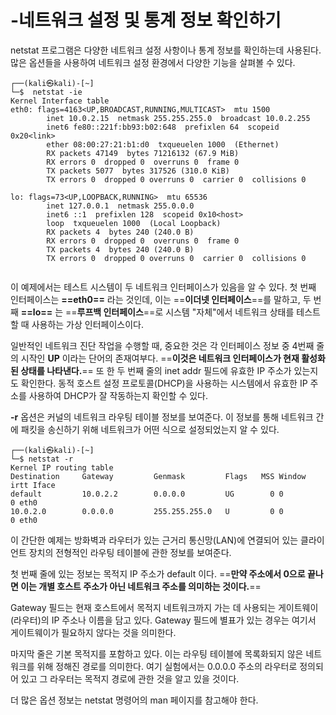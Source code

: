 

# -네트워크 설정 및 통계 정보 확인하기

netstat 프로그램은 다양한 네트워크 설정 사항이나 통계 정보를 확인하는데 사용된다. 많은 옵션들을 사용하여 네트워크 설정 환경에서 다양한 기능을 살펴볼 수 있다.


``` shell
┌──(kali㉿kali)-[~]
└─$  netstat -ie
Kernel Interface table
eth0: flags=4163<UP,BROADCAST,RUNNING,MULTICAST>  mtu 1500
        inet 10.0.2.15  netmask 255.255.255.0  broadcast 10.0.2.255
        inet6 fe80::221f:bb93:b02:648  prefixlen 64  scopeid 0x20<link>
        ether 08:00:27:21:b1:d0  txqueuelen 1000  (Ethernet)
        RX packets 47149  bytes 71216132 (67.9 MiB)
        RX errors 0  dropped 0  overruns 0  frame 0
        TX packets 5077  bytes 317526 (310.0 KiB)
        TX errors 0  dropped 0 overruns 0  carrier 0  collisions 0

lo: flags=73<UP,LOOPBACK,RUNNING>  mtu 65536
        inet 127.0.0.1  netmask 255.0.0.0
        inet6 ::1  prefixlen 128  scopeid 0x10<host>
        loop  txqueuelen 1000  (Local Loopback)
        RX packets 4  bytes 240 (240.0 B)
        RX errors 0  dropped 0  overruns 0  frame 0
        TX packets 4  bytes 240 (240.0 B)
        TX errors 0  dropped 0 overruns 0  carrier 0  collisions 0


```

이 예제에서는 테스트 시스템이 두 네트워크 인터페이스가 있음을 알 수 있다. 첫 번째 인터페이스는 **==eth0==** 라는 것인데, 이는 ==**이더넷 인터페이스**==를 말하고, 두 번째 **==lo==** 는 ==**루프백 인터페이스**==로 시스템 "자체"에서 네트워크 상태를 테스트할 때 사용하는 가상 인터페이스이다.

일반적인 네트워크 진단 작업을 수행할 때, 중요한 것은 각 인터페이스 정보 중 4번째 줄의 시작인 **UP** 이라는 단어의 존재여부다. ==**이것은 네트워크 인터페이스가 현재 활성화된 상태를 나타낸다.**== 또 한 두 번째 줄의 inet addr 필드에 유효한 IP 주소가 있는지도 확인한다. 동적 호스트 설정 프로토콜(DHCP)을 사용하는 시스템에서 유효한 IP 주소를 사용하여 DHCP가 잘 작동하는지 확인할 수 있다.


**-r** 옵션은 커널의 네트워크 라우팅 테이블 정보를 보여준다. 이 정보를 통해 네트워크 간에 패킷을 송신하기 위해 네트워크가 어떤 식으로 설정되었는지 알 수 있다.


``` shell
┌──(kali㉿kali)-[~]
└─$ netstat -r 
Kernel IP routing table
Destination     Gateway         Genmask         Flags   MSS Window  irtt Iface
default         10.0.2.2        0.0.0.0         UG        0 0          0 eth0
10.0.2.0        0.0.0.0         255.255.255.0   U         0 0          0 eth0

```

이 간단한 예제는 방화벽과 라우터가 있는 근거리 통신망(LAN)에 연결되어 있는 클라이언트 장치의 전형적인 라우팅 테이블에 관한 정보를 보여준다. 

첫 번째 줄에 있는 정보는 목적지 IP 주소가 default 이다. ==**만약 주소에서 0으로 끝나면 이는 개별 호스트 주소가 아닌 네트워크 주소를 의미하는 것이다.**==

Gateway 필드는 현재 호스트에서 목적지 네트워크까지 가는 데 사용되는 게이트웨이(라우터)의 IP 주소나 이름을 담고 있다. Gateway 필드에 별표가 있는 경우는 여기서 게이트웨이가 필요하지 않다는 것을 의미한다.

마지막 줄은 기본 목적지를 포함하고 있다. 이는 라우팅 테이블에 목록화되지 않은 네트워크를 위해 정해진 경로를 의미한다. 여기 실험에서는 0.0.0.0 주소의 라우터로 정의되어 있고 그 라우터는 목적지 경로에 관한 것을 알고 있을 것이다.

더 많은 옵션 정보는 netstat 명령어의 man 페이지를 참고해야 한다.

